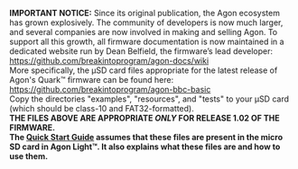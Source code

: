 <b>IMPORTANT NOTICE:</b> Since its original publication, the Agon ecosystem has grown explosively. The community of developers is now much larger, and several companies are now involved in making and selling Agon. To support all this growth, all firmware documentation is now maintained in a dedicated website run by Dean Belfield, the firmware’s lead developer:<br>
<a href="https://github.com/breakintoprogram/agon-docs/wiki">https://github.com/breakintoprogram/agon-docs/wiki</a><br>
More specifically, the µSD card files appropriate for the latest release of Agon's Quark™ firmware can be found here:
<a href="https://github.com/breakintoprogram/agon-bbc-basic">https://github.com/breakintoprogram/agon-bbc-basic</a><br>
Copy the directories "examples", "resources", and "tests" to your µSD card (which should be class-10 and FAT32-formatted).<br>
<b>THE FILES ABOVE ARE APPROPRIATE <i>ONLY</i> FOR RELEASE 1.02 OF THE FIRMWARE.<br>
The <a href="https://github.com/TheByteAttic/AgonLight/blob/main/Agon%20light%20Quick%20Start%20Guide.pdf">Quick Start Guide</a> assumes that these files are present in the micro SD card in Agon Light™. It also explains what these files are and how to use them.
